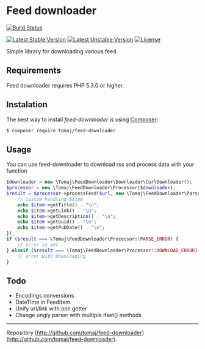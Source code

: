 Feed downloader
==============

[![Build Status](https://secure.travis-ci.org/tomaj/feed-downloader.png)](http://travis-ci.org/tomaj/feed-downloader)

[![Latest Stable Version](https://poser.pugx.org/tomaj/feed-downloader/v/stable.svg)](https://packagist.org/packages/tomaj/feed-downloader)
[![Latest Unstable Version](https://poser.pugx.org/tomaj/feed-downloader/v/unstable.svg)](https://packagist.org/packages/tomaj/feed-downloader)
[![License](https://poser.pugx.org/tomaj/feed-downloader/license.svg)](https://packagist.org/packages/tomaj/feed-downloader)

Simple library for downloading various feed.

Requirements
------------

Feed downloader requires PHP 5.3.0 or higher.

Instalation
-----------

The best way to install *feed-downloader* is using [Composer](http://getcomposer.org/):

```sh
$ composer require tomaj/feed-downloader
```

Usage
-----

You can use feed-downloader to download rss and process data with your function

```php
$downloader = new \Tomaj\FeedDownloader\Downloader\CurlDownloader();
$processor = new \Tomaj\FeedDownloader\Processor($downloader);
$result = $processor->processFeed($url, new \Tomaj\FeedDownloader\Parser\RssParser(), function(\Tomaj\FeedDownloader\FeedItem $item) {
	// custom handling $item
	echo $item->getTitle() . "\n";
	echo $item->getLink() . "\n";
	echo $item->getDescription() . "\n";
	echo $item->getGuid() . "\n";
	echo $item->getPubDate() . "\n";
});
if ($result === \Tomaj\FeedDownloader\Processor::PARSE_ERROR) {
	// error in xml
} elseif ($result === \Tomaj\FeedDownloader\Processor::DOWNLOAD_ERROR) {
	// error with downloading
}

```
Todo
----

- Encodings conversions
- DateTime in FeedItem
- Unify url/link with one getter
- Change ungly parser with multiple ifset() methods

-----

Repository [http://github.com/tomaj/feed-downloader](http://github.com/tomaj/feed-downloader).
